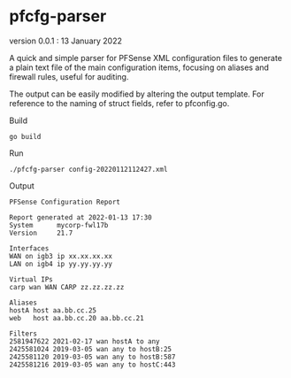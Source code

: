 # pfcfg-parser

version 0.0.1 : 13 January 2022

A quick and simple parser for PFSense XML configuration files to
generate a plain text file of the main configuration items, focusing on
aliases and firewall rules, useful for auditing.

The output can be easily modified by altering the output template. For
reference to the naming of struct fields, refer to pfconfig.go.

Build

    go build

Run

    ./pfcfg-parser config-20220112112427.xml

Output

    PFSense Configuration Report

    Report generated at 2022-01-13 17:30
    System      mycorp-fwl17b
    Version     21.7

    Interfaces
    WAN on igb3 ip xx.xx.xx.xx
    LAN on igb4 ip yy.yy.yy.yy

    Virtual IPs
    carp wan WAN CARP zz.zz.zz.zz

    Aliases
    hostA host aa.bb.cc.25
    web   host aa.bb.cc.20 aa.bb.cc.21

    Filters
    2581947622 2021-02-17 wan hostA to any
    2425581024 2019-03-05 wan any to hostB:25
    2425581120 2019-03-05 wan any to hostB:587
    2425581216 2019-03-05 wan any to hostC:443

